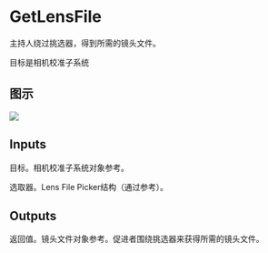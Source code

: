 # GetLensFile

主持人绕过挑选器，得到所需的镜头文件。

目标是相机校准子系统

## 图示

![]($-20221218-19402287.png)

## Inputs

目标。相机校准子系统对象参考。

选取器。Lens File Picker结构（通过参考）。  

## Outputs

返回值。镜头文件对象参考。促进者围绕挑选器来获得所需的镜头文件。
